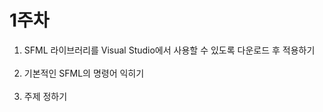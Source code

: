 # 1주차 
1. SFML 라이브러리를 Visual Studio에서 사용할 수 있도록 다운로드 후 적용하기<br><br>
2. 기본적인 SFML의 명령어 익히기 <br><br>
3. 주제 정하기 <br><br> 
